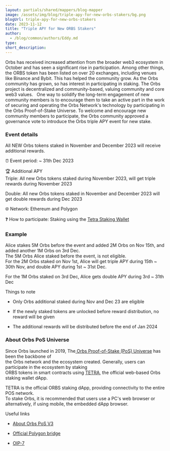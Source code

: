 ```yaml
---
layout: partials/shared/mappers/blog-mapper
image: /assets/img/blog/triple-apy-for-new-orbs-stakers/bg.png
blogUrl: triple-apy-for-new-orbs-stakers
date: 2023-11-12
title: "Triple APY for New ORBS Stakers"
author:
  - /blog/common/authors/Eddy.md
type:
short_description: 
---
```



Orbs has received increased attention from the broader web3 ecosystem in October and has seen a significant rise in participation. Among other things, the ORBS token has been listed on over 20 exchanges, including venues like Binance and Bybit. This has helped the community grow. As the Orbs community has grown, so has interest in participating in staking. The Orbs project is decentralized and community-based, valuing community and core web3 values.   One way to solidify the long-term engagement of new community members is to encourage them to take an active part in the work of securing and operating the Orbs Network's technology by participating in the Orbs Proof-of-Stake Universe. To welcome and encourage new community members to participate, the Orbs community approved a governance vote to introduce the Orbs triple APY event for new stake.

### Event details

All NEW Orbs tokens staked in November and December 2023 will receive additional rewards.

⏰ Event period: ~ 31th Dec 2023 

🏆 Additional APY\
Triple: All new Orbs tokens staked during November 2023, will get triple rewards during November 2023

Double: All new Orbs tokens staked in November and December 2023 will get double rewards during Dec 2023

🌐 Network: Ethereum and Polygon

❓  How to participate: Staking using the [Tetra Staking Wallet](https://staking.orbs.network/#/)

### Example

Alice stakes 5M Orbs before the event and added 2M Orbs on Nov 15th, and added another 1M Orbs on 3rd Dec.\
The 5M Orbs Alice staked before the event, is not eligible.\
For the 2M Orbs staked on Nov 1st, Alice will get triple APY during 15th ~ 30th Nov, and double APY during 1st ~ 31st Dec.

For the 1M Orbs staked on 3rd Dec, Alice gets double APY during 3rd ~ 31th Dec

Things to note

-   Only Orbs additional staked during Nov and Dec 23 are eligible 

-   If the newly staked tokens are unlocked before reward distribution, no reward will be given

-   The additional rewards will be distributed before the end of Jan 2024


### About Orbs PoS Universe

Since Orbs launched in 2019, The[ Orbs Proof-of-Stake (PoS) Universe](https://www.orbs.com/pos/) has been the backbone of\
the Orbs network and the ecosystem created. Generally, users can participate in the ecosystem by staking\
ORBS tokens in smart contracts using [TETRA](https://status.orbs.network/), the official web-based Orbs staking wallet dApp.

TETRA is the official ORBS staking dApp, providing connectivity to the entire POS network.\
To stake Orbs, it is recommended that users use a PC's web browser or alternatively, if using mobile, the embedded dApp browser. 

Useful links

-   [About Orbs PoS V3](https://www.orbs.com/pos/)

-   [Official Polygon bridge](https://wallet.polygon.technology/?redirectOnConnect=%2FzkEVM-Bridge%2Fbridge)

-   [OIP-7](https://www.orbs.com/orbs-staking-promotion/)
